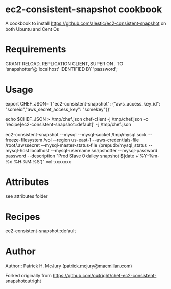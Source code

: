 # ec2-consistent-snapshot cookbook
A cookbook to install https://github.com/alestic/ec2-consistent-snapshot on both Ubuntu and Cent Os

# Requirements
GRANT RELOAD, REPLICATION CLIENT, SUPER ON *.* TO  'snapshotter'@'localhost' IDENTIFIED BY 'password';

# Usage

export CHEF_JSON='{"ec2-consistent-snapshot": {"aws_access_key_id": "someid","aws_secret_access_key": "somekey"}}'

echo $CHEF_JSON > /tmp/chef.json
chef-client -j /tmp/chef.json -o 'recipe[ec2-consistent-snapshot::default]' -j /tmp/chef.json

ec2-consistent-snapshot --mysql --mysql-socket /tmp/mysql.sock --freeze-filesystem /vol --region us-east-1 --aws-credentials-file /root/.awssecret --mysql-master-status-file /prepudb/mysql_status --mysql-host localhost --mysql-username snapshotter --mysql-password password --description "Prod Slave 0 dailey snapshot $(date +'%Y-%m-%d %H:%M:%S')" vol-xxxxxxx


# Attributes
see attributes folder

# Recipes
ec2-consistent-snapshot::default

# Author

Author:: Patrick H. McJury (<patrick.mcjury@macmillan.com>)

Forked originally from https://github.com/outright/chef-ec2-consistent-snapshotoutright
